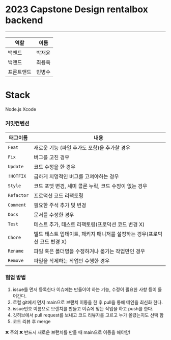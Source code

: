 # 2023 Capstone Design rentalbox backend
---------------------------

|역할|이름|
|---|---|
|백앤드|박재윤|
|백앤드|최용욱|
|프론트앤드|민병수|

# Stack
Node.js Xcode

### 커밋컨벤션
| 태그이름    | 내용         |
|---------|------------|
| `Feat`  | 새로운 기능 (파일 추가도 포함)을 추가할 경우|
| `Fix `  | 버그를 고친 경우|
| `Update` | 코드 수정을 한 경우 
| `!HOTFIX` | 급하게 치명적인 버그를 고쳐야하는 경우|
| `Style`   |  코드 포맷 변경, 세미 콜론 누락, 코드 수정이 없는 경우|
| `Refactor` | 프로덕션 코드 리팩토링|
| `Comment` | 필요한 주석 추가 및 변경|
| `Docs`	   |  문서를 수정한 경우|
| `Test`    |테스트 추가, 테스트 리팩토링(프로덕션 코드 변경 X)|
| `Chore`	  | 빌드 태스트 업데이트, 패키지 매니저를 설정하는 경우(프로덕션 코드 변경 X)|
| `Rename`  |파일 혹은 폴더명을 수정하거나 옮기는 작업만인 경우|
| `Remove`  | 파일을 삭제하는 작업만 수행한 경우|

### 협업 방법

1. issue를 먼저 등록한다 이슈에는 만들어야 하는 기능, 수정이 필요한 사항 등이 들어간다.
2. 로컬 git에서 먼저 main으로 브랜치 이동을 한 후 pull을 통해 메인을 최신화 한다.
3. issue번호 이름으로 브랜치를 만들고 이슈에 맞는 작업을 하고 push를 한다.
4. 깃허브에서 pull request를 보내고 코드 리뷰자를 고르고 누가 올렸는지도 선택 함
5. 코드 리뷰 후 merge

❌ 주의 ❌ 반드시 새로운 브랜치를 만들 때 main으로 이동을 해야함!